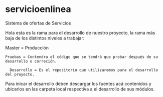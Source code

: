 # servicioenlinea
Sistema de ofertas de Servicios

Hola esta es la rama para el desarrollo de nuestro proyecto, la rama más baja de los distintos niveles a trabajar:


  Master = Producción
  
    Pruebas = Contendra el código que se tendrá que probar después de su desarrollo o correción.
    
      Desarrollo = Es el repositorio que utilizaremos para el desarrollo del proyecto.
      
      
      
      
Para inicar el desarrollo deben descargar los fuentes acá contenidos y ubicarlos en las carpeta local respectiva a el desarrollo de sus módulos.
